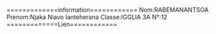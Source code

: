 =============information============
Nom:RABEMANANTSOA
Prenom:Njaka Niavo Ianteherana
Classe:IGGLIA 3A
N°:12
=============Lien============
